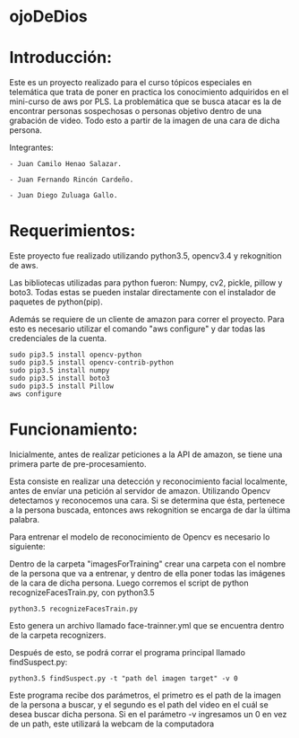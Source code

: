 # ojoDeDios

# Introducción:

Este es un proyecto realizado para el curso tópicos especiales en telemática que trata de poner en practica los conocimiento adquiridos en el mini-curso de aws por PLS. La problemática que se busca atacar es la de encontrar personas sospechosas o personas objetivo dentro de una grabación de video. Todo esto a partir de la imagen de una cara de dicha persona.

  Integrantes:
  
    - Juan Camilo Henao Salazar.
    
    - Juan Fernando Rincón Cardeño.
    
    - Juan Diego Zuluaga Gallo.



# Requerimientos:

Este proyecto fue realizado utilizando python3.5, opencv3.4 y rekognition de aws.

Las bibliotecas utilizadas para python fueron: Numpy, cv2, pickle, pillow y boto3. Todas estas se pueden instalar directamente con el instalador de paquetes de python(pip). 

Además se requiere de un cliente de amazon para correr el proyecto. Para esto es necesario utilizar el comando "aws configure" y dar todas las credenciales de la cuenta.

```
sudo pip3.5 install opencv-python
sudo pip3.5 install opencv-contrib-python
sudo pip3.5 install numpy
sudo pip3.5 install boto3
sudo pip3.5 install Pillow
aws configure
```

# Funcionamiento:

Inicialmente, antes de realizar peticiones a la API de amazon, se tiene una primera parte de pre-procesamiento. 

Esta consiste en realizar una detección y reconocimiento facial localmente, antes de envíar una petición al servidor de amazon.
Utilizando Opencv detectamos y reconocemos una cara. Si se determina que ésta, pertenece a la persona buscada, entonces aws rekognition se encarga de dar la última palabra.

Para entrenar el modelo de reconocimiento de Opencv es necesario lo siguiente:

Dentro de la carpeta "imagesForTraining" crear una carpeta con el nombre de la persona que va a entrenar, y dentro de ella poner todas las imágenes de la cara de dicha persona. Luego corremos el script de python recognizeFacesTrain.py, con python3.5

```
python3.5 recognizeFacesTrain.py
```
Esto genera un archivo llamado face-trainner.yml que se encuentra dentro de la carpeta recognizers.

Después de esto, se podrá corrar el programa principal llamado findSuspect.py: 

```
python3.5 findSuspect.py -t "path del imagen target" -v 0
```
Este programa recibe dos parámetros, el primetro es el path de la imagen de la persona a buscar, y el segundo es el path del video en el cuál se desea buscar dicha persona. Si en el parámetro -v ingresamos un 0 en vez de un path, este utilizará la webcam de la computadora
